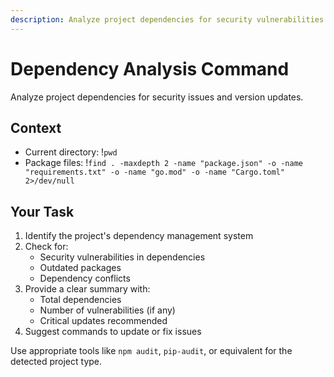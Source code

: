 ```yaml
---
description: Analyze project dependencies for security vulnerabilities and outdated packages
---
```


# Dependency Analysis Command

Analyze project dependencies for security issues and version updates.

## Context

- Current directory: !`pwd`
- Package files: !`find . -maxdepth 2 -name "package.json" -o -name "requirements.txt" -o -name "go.mod" -o -name "Cargo.toml" 2>/dev/null`

## Your Task

1. Identify the project's dependency management system
2. Check for:
   - Security vulnerabilities in dependencies
   - Outdated packages
   - Dependency conflicts
3. Provide a clear summary with:
   - Total dependencies
   - Number of vulnerabilities (if any)
   - Critical updates recommended
4. Suggest commands to update or fix issues

Use appropriate tools like `npm audit`, `pip-audit`, or equivalent for the detected project type.
